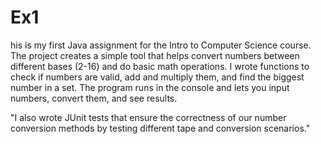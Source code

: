 # Ex1
his is my first Java assignment
for the Intro to Computer Science course.
The project creates a simple tool that helps convert numbers
between different bases (2-16) and do basic math operations.
I wrote functions to check if numbers are valid,
add and multiply them, and find the biggest number in a set.
The program runs in the console and lets you input numbers,
convert them, and see results.

"I also wrote JUnit tests that ensure the correctness of our number
conversion methods by testing different tape and conversion scenarios."